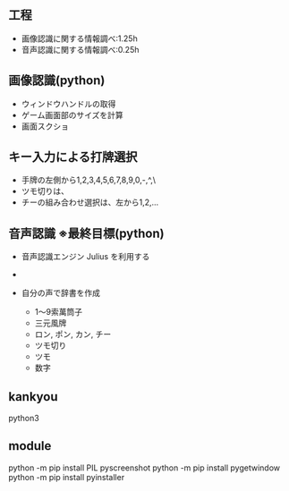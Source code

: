 ## 工程
- 画像認識に関する情報調べ:1.25h
- 音声認識に関する情報調べ:0.25h

## 画像認識(python)
- ウィンドウハンドルの取得
- ゲーム画面部のサイズを計算
- 画面スクショ

## キー入力による打牌選択
- 手牌の左側から1,2,3,4,5,6,7,8,9,0,-,^,\
- ツモ切りは、
- チーの組み合わせ選択は、左から1,2,…

## 音声認識 ※最終目標(python)
- 音声認識エンジン Julius を利用する
- 

- 自分の声で辞書を作成
  - 1～9索萬筒子
  - 三元風牌
  - ロン, ポン, カン, チー
  - ツモ切り
  - ツモ
  - 数字

## kankyou 
python3

## module
python -m pip install PIL pyscreenshot
python -m pip install pygetwindow
python -m pip install pyinstaller